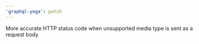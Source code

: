 ```yaml
---
'graphql-yoga': patch
---
```


More accurate HTTP status code when unsupported media type is sent as a request body
